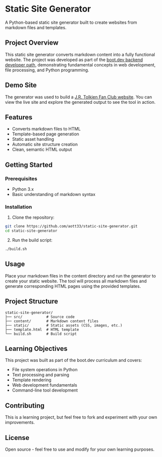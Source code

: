 # Static Site Generator

A Python-based static site generator built to create websites from markdown files and templates.

## Project Overview

This static site generator converts markdown content into a fully functional website. The project was developed as part of the [boot.dev backend developer path](https://boot.dev), demonstrating fundamental concepts in web development, file processing, and Python programming.

## Demo Site

The generator was used to build a [J.R. Tolkien Fan Club website](https://aott33.github.io/static-site-generator/). You can view the live site and explore the generated output to see the tool in action.

## Features

- Converts markdown files to HTML
- Template-based page generation
- Static asset handling
- Automatic site structure creation
- Clean, semantic HTML output

## Getting Started

### Prerequisites

- Python 3.x
- Basic understanding of markdown syntax

### Installation

1. Clone the repository:
```bash
git clone https://github.com/aott33/static-site-generator.git
cd static-site-generator
```

2. Run the build script:
```bash
./build.sh
```

## Usage

Place your markdown files in the content directory and run the generator to create your static website. The tool will process all markdown files and generate corresponding HTML pages using the provided templates.

## Project Structure

```
static-site-generator/
├── src/           # Source code
├── content/       # Markdown content files
├── static/        # Static assets (CSS, images, etc.)
├── template.html  # HTML template
└── build.sh       # Build script
```

## Learning Objectives

This project was built as part of the boot.dev curriculum and covers:

- File system operations in Python
- Text processing and parsing
- Template rendering
- Web development fundamentals
- Command-line tool development

## Contributing

This is a learning project, but feel free to fork and experiment with your own improvements.

## License

Open source - feel free to use and modify for your own learning purposes.
